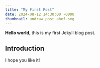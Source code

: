 ```yaml
---
title: "My First Post"
date: 2024-08-12 14:30:00 -0000
thumbnail: undraw_post_ahef.svg
---
```


**Hello world**, this is my first Jekyll blog post.
<!--more-->

## Introduction

I hope you like it!

<!-- ![_config.yml]({{ site.baseurl }}/images/config.png) -->
